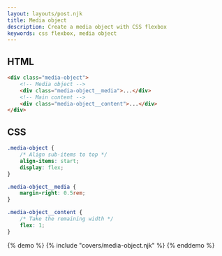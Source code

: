 ```yaml
---
layout: layouts/post.njk
title: Media object
description: Create a media object with CSS flexbox
keywords: css flexbox, media object
---
```


## HTML

```html
<div class="media-object">
    <!-- Media object -->
    <div class="media-object__media">...</div>
    <!-- Main content -->
    <div class="media-object__content">...</div>
</div>
```

## CSS

```css
.media-object {
    /* Align sub-items to top */
    align-items: start;
    display: flex;
}

.media-object__media {
    margin-right: 0.5rem;
}

.media-object__content {
    /* Take the remaining width */
    flex: 1;
}
```

{% demo %}
{% include "covers/media-object.njk" %}
{% enddemo %}

